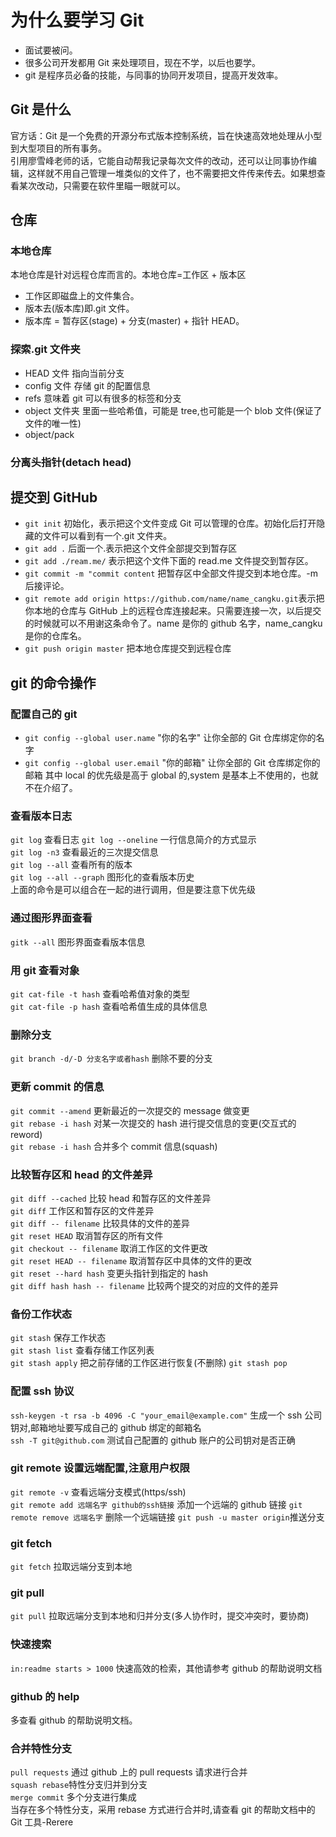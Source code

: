 # 为什么要学习 Git

- 面试要被问。
- 很多公司开发都用 Git 来处理项目，现在不学，以后也要学。
- git 是程序员必备的技能，与同事的协同开发项目，提高开发效率。

## Git 是什么

官方话：Git 是一个免费的开源分布式版本控制系统，旨在快速高效地处理从小型到大型项目的所有事务。  
引用廖雪峰老师的话，它能自动帮我记录每次文件的改动，还可以让同事协作编辑，这样就不用自己管理一堆类似的文件了，也不需要把文件传来传去。如果想查看某次改动，只需要在软件里瞄一眼就可以。

## 仓库

### 本地仓库

本地仓库是针对远程仓库而言的。本地仓库=工作区 + 版本区

- 工作区即磁盘上的文件集合。
- 版本去(版本库)即.git 文件。
- 版本库 = 暂存区(stage) + 分支(master) + 指针 HEAD。

### 探索.git 文件夹

- HEAD 文件 指向当前分支
- config 文件 存储 git 的配置信息
- refs 意味着 git 可以有很多的标签和分支
- object 文件夹 里面一些哈希值，可能是 tree,也可能是一个 blob 文件(保证了文件的唯一性)
- object/pack

### 分离头指针(detach head)

## 提交到 GitHub

- `git init` 初始化，表示把这个文件变成 Git 可以管理的仓库。初始化后打开隐藏的文件可以看到有一个.git 文件夹。
- `git add .` 后面一个.表示把这个文件全部提交到暂存区
- `git add ./ream.me/` 表示把这个文件下面的 read.me 文件提交到暂存区。
- `git commit -m "commit content` 把暂存区中全部文件提交到本地仓库。-m 后接评论。
- `git remote add origin https://github.com/name/name_cangku.git`表示把你本地的仓库与 GitHub 上的远程仓库连接起来。只需要连接一次，以后提交的时候就可以不用谢这条命令了。name 是你的 github 名字，name_cangku 是你的仓库名。
- `git push origin master` 把本地仓库提交到远程仓库

## git 的命令操作

### 配置自己的 git

- `git config --global user.name` "你的名字" 让你全部的 Git 仓库绑定你的名字
- `git config --global user.email` "你的邮箱" 让你全部的 Git 仓库绑定你的邮箱
  其中 local 的优先级是高于 global 的,system 是基本上不使用的，也就不在介绍了。

### 查看版本日志

`git log` 查看日志
`git log --oneline` 一行信息简介的方式显示  
`git log -n3` 查看最近的三次提交信息  
`git log --all` 查看所有的版本  
`git log --all --graph` 图形化的查看版本历史  
上面的命令是可以组合在一起的进行调用，但是要注意下优先级

### 通过图形界面查看

`gitk --all` 图形界面查看版本信息

### 用 git 查看对象

`git cat-file -t hash` 查看哈希值对象的类型  
`git cat-file -p hash` 查看哈希值生成的具体信息

### 删除分支

`git branch -d/-D 分支名字或者hash` 删除不要的分支

### 更新 commit 的信息

`git commit --amend` 更新最近的一次提交的 message 做变更  
`git rebase -i hash` 对某一次提交的 hash 进行提交信息的变更(交互式的 reword)  
`git rebase -i hash` 合并多个 commit 信息(squash)

### 比较暂存区和 head 的文件差异

`git diff --cached` 比较 head 和暂存区的文件差异  
`git diff` 工作区和暂存区的文件差异  
`git diff -- filename` 比较具体的文件的差异  
`git reset HEAD` 取消暂存区的所有文件  
`git checkout -- filename` 取消工作区的文件更改  
`git reset HEAD -- filename` 取消暂存区中具体的文件的更改  
`git reset --hard hash` 变更头指针到指定的 hash  
`git diff hash hash -- filename` 比较两个提交的对应的文件的差异

### 备份工作状态

`git stash` 保存工作状态  
`git stash list` 查看存储工作区列表  
`git stash apply` 把之前存储的工作区进行恢复(不删除)
`git stash pop`

### 配置 ssh 协议

`ssh-keygen -t rsa -b 4096 -C "your_email@example.com"` 生成一个 ssh 公司钥对,邮箱地址要写成自己的 github 绑定的邮箱名  
`ssh -T git@github.com` 测试自己配置的 github 账户的公司钥对是否正确

### git remote 设置远端配置,注意用户权限

`git remote -v` 查看远端分支模式(https/ssh)  
`git remote add 远端名字 github的ssh链接` 添加一个远端的 github 链接
`git remote remove 远端名字` 删除一个远端链接
`git push -u master origin`推送分支

### git fetch

`git fetch` 拉取远端分支到本地

### git pull

`git pull` 拉取远端分支到本地和归并分支(多人协作时，提交冲突时，要协商)

### 快速搜索

`in:readme starts > 1000` 快速高效的检索，其他请参考 github 的帮助说明文档

### github 的 help

多查看 github 的帮助说明文档。

### 合并特性分支

`pull requests` 通过 github 上的 pull requests 请求进行合并  
`squash rebase`特性分支归并到分支  
`merge commit` 多个分支进行集成  
当存在多个特性分支，采用 rebase 方式进行合并时,请查看 git 的帮助文档中的 Git 工具-Rerere
